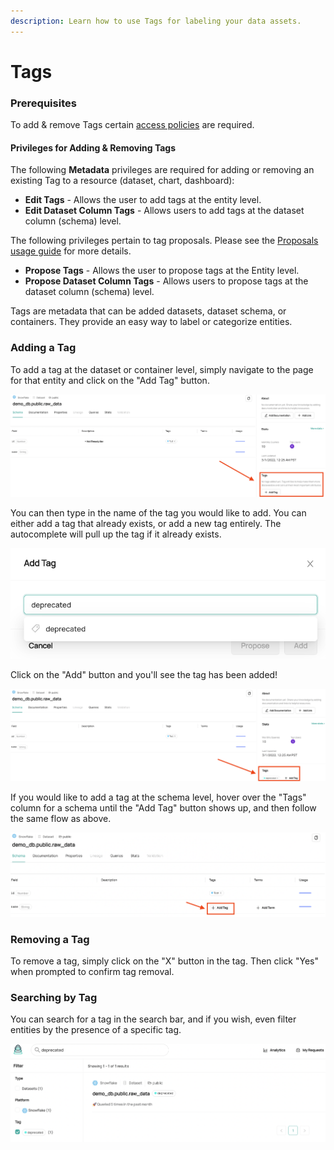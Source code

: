 ```yaml
---
description: Learn how to use Tags for labeling your data assets.
---
```


# Tags

### Prerequisites&#x20;

To add & remove Tags certain [access policies](policies-guide.md) are required.&#x20;

#### Privileges for Adding & Removing Tags&#x20;

The following **Metadata** privileges are required for adding or removing an existing Tag to a resource (dataset, chart, dashboard):&#x20;

* **Edit Tags** - Allows the user to add tags at the entity level.
* **Edit Dataset Column Tags** - Allows users to add tags at the dataset column (schema) level.

The following privileges pertain to tag proposals. Please see the [Proposals usage guide](proposals.md) for more details.

* **Propose Tags** - Allows the user to propose tags at the Entity level.
* **Propose Dataset Column Tags** - Allows users to propose tags at the dataset column (schema) level.



Tags are metadata that can be added datasets, dataset schema, or containers. They provide an easy way to label or categorize entities.&#x20;

### Adding a Tag

To add a tag at the dataset or container level, simply navigate to the page for that entity and click on the "Add Tag" button.

![Navigating to the "Add Tag" Button](../imgs/saas/Screen-Shot-2022-04-05-at-4.52.55-PM.png)

You can then type in the name of the tag you would like to add. You can either add a tag that already exists, or add a new tag entirely. The autocomplete will pull up the tag if it already exists.

![Choosing which tag to add](../imgs/saas/Screen-Shot-2022-04-05-at-4.56.50-PM.png)

Click on the "Add" button and you'll see the tag has been added!

![Added tag](../imgs/saas/Screen-Shot-2022-04-05-at-4.58.46-PM.png)

If you would like to add a tag at the schema level, hover over the "Tags" column for a schema until the "Add Tag" button shows up, and then follow the same flow as above.

![Adding a schema tag](../imgs/saas/Screen-Shot-2022-04-05-at-5.01.16-PM.png)

### Removing a Tag

To remove a tag, simply click on the "X" button in the tag. Then click "Yes" when prompted to confirm tag removal.&#x20;

### Searching by Tag

You can search for a tag in the search bar, and if you wish, even filter entities by the presence of a specific tag.

![Searching and filtering by the tag "deprecated"](../imgs/saas/Screen-Shot-2022-04-05-at-5.03.36-PM.png)

